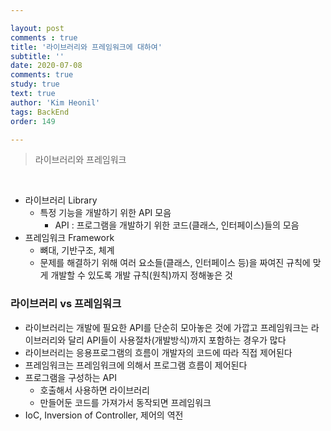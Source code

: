 ```yaml
---

layout: post
comments : true
title: '라이브러리와 프레임워크에 대하여'
subtitle: ''
date: 2020-07-08
comments: true
study: true
text: true
author: 'Kim Heonil'
tags: BackEnd
order: 149

---
```


> 라이브러리와 프레임워크

<br>

- 라이브러리 Library
  - 특정 기능을 개발하기 위한 API 모음
    - API : 프로그램을 개발하기 위한 코드(클래스, 인터페이스)들의 모음
- 프레임워크 Framework
  - 뼈대, 기반구조, 체계
  - 문제를 해결하기 위해 여러 요소들(클래스, 인터페이스 등)을 짜여진 규칙에 맞게 개발할 수 있도록 개발 규칙(원칙)까지 정해놓은 것

<bf>

### 라이브러리 vs 프레임워크

- 라이브러리는 개발에 필요한 API를 단순히 모아놓은 것에 가깝고 프레임워크는 라이브러리와 달리 API들이 사용절차(개발방식)까지 포함하는 경우가 많다
- 라이브러리는 응용프로그램의 흐름이 개발자의 코드에 따라 직접 제어된다
- 프레임워크는 프레임워크에 의해서 프로그램 흐름이 제어된다
- 프로그램을 구성하는 API
  - 호출해서 사용하면 라이브러리
  - 만들어둔 코드를 가져가서 동작되면 프레임워크
- IoC, Inversion of Controller, 제어의 역전

<br><br>